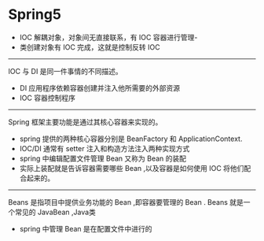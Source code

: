 # Spring5

- IOC 解耦对象，对象间无直接联系，有 IOC 容器进行管理-
- 类创建对象有 IOC 完成，这就是控制反转 IOC

---




IOC 与 DI 是同一件事情的不同描述。

-  DI 应用程序依赖容器创建并注入他所需要的外部资源
- IOC  容器控制程序



---





Spring 框架主要功能是通过其核心容器来实现的。

- spring 提供的两种核心容器分别是 BeanFactory 和 ApplicationContext.
- IOC/DI 通常有 setter 注入和构造方法注入两种实现方式
- spring 中编辑配置文件管理 Bean 又称为 Bean 的装配
- 实际上装配就是告诉容器需要哪些 Bean ,以及容器是如何使用 IOC 将他们配合起来的。



---



Beans 是指项目中提供业务功能的 Bean ,即容器要管理的 Bean . Beans 就是一个常见的 JavaBean ,Java类

- spring 中管理 Bean 是在配置文件中进行的
